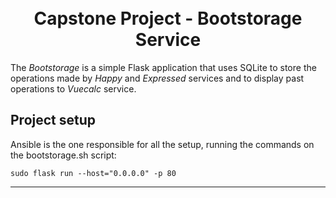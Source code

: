 <h1 align="center">
  <br>
  Capstone Project - Bootstorage Service
  <br>
</h1>

The _Bootstorage_ is a simple Flask application that uses SQLite to store the operations made by _Happy_ and _Expressed_ services and to display past operations to _Vuecalc_ service.


## Project setup ##
Ansible is the one responsible for all the setup, running the commands on the bootstorage.sh script:
```
sudo flask run --host="0.0.0.0" -p 80
```
-----
